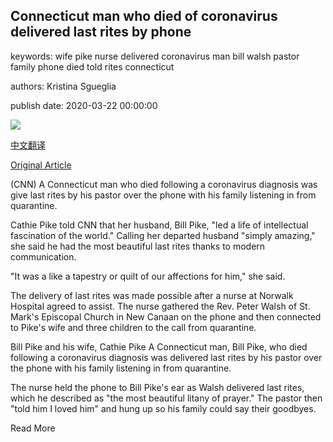 ## Connecticut man who died of coronavirus delivered last rites by phone

keywords: wife pike nurse delivered coronavirus man bill walsh pastor family phone died told rites connecticut

authors: Kristina Sgueglia

publish date: 2020-03-22 00:00:00

![](https://cdn.cnn.com/cnnnext/dam/assets/200321224152-connecticut-coronavirus-last-rites-phone-super-tease.jpg)

[中文翻译](Connecticut%20man%20who%20died%20of%20coronavirus%20delivered%20last%20rites%20by%20phone_zh.md)

[Original Article](https://edition.cnn.com/2020/03/22/us/connecticut-coronavirus-last-rites-phone/index.html)

(CNN) A Connecticut man who died following a coronavirus diagnosis was give last rites by his pastor over the phone with his family listening in from quarantine.

Cathie Pike told CNN that her husband, Bill Pike, "led a life of intellectual fascination of the world." Calling her departed husband "simply amazing," she said he had the most beautiful last rites thanks to modern communication.

"It was a like a tapestry or quilt of our affections for him," she said.

The delivery of last rites was made possible after a nurse at Norwalk Hospital agreed to assist. The nurse gathered the Rev. Peter Walsh of St. Mark's Episcopal Church in New Canaan on the phone and then connected to Pike's wife and three children to the call from quarantine.

Bill Pike and his wife, Cathie Pike A Connecticut man, Bill Pike, who died following a coronavirus diagnosis was delivered last rites by his pastor over the phone with his family listening in from quarantine.

The nurse held the phone to Bill Pike's ear as Walsh delivered last rites, which he described as "the most beautiful litany of prayer." The pastor then "told him I loved him" and hung up so his family could say their goodbyes.

Read More